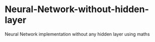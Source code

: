 # Neural-Network-without-hidden-layer
Neural Network implementation without any hidden layer using maths
